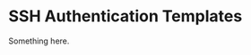 [title]: # (SSH Authentication Templates)
[tags]: # (XXX)
[priority]: # (5446)
# SSH Authentication Templates
Something here.
